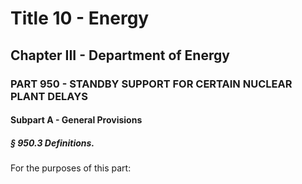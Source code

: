 
# Title 10 - Energy
## Chapter III - Department of Energy
### PART 950 - STANDBY SUPPORT FOR CERTAIN NUCLEAR PLANT DELAYS
#### Subpart A - General Provisions
##### § 950.3 Definitions.

For the purposes of this part:
